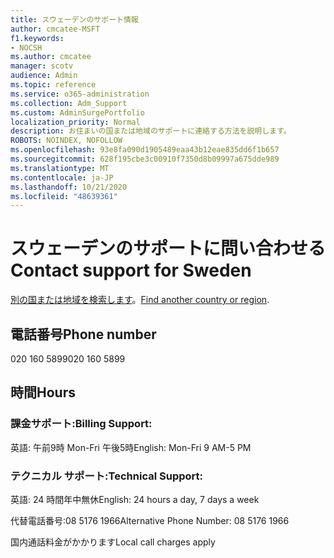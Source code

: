```yaml
---
title: スウェーデンのサポート情報
author: cmcatee-MSFT
f1.keywords:
- NOCSH
ms.author: cmcatee
manager: scotv
audience: Admin
ms.topic: reference
ms.service: o365-administration
ms.collection: Adm_Support
ms.custom: AdminSurgePortfolio
localization_priority: Normal
description: お住まいの国または地域のサポートに連絡する方法を説明します。
ROBOTS: NOINDEX, NOFOLLOW
ms.openlocfilehash: 93e8fa090d1905489eaa43b12eae835dd6f1b657
ms.sourcegitcommit: 628f195cbe3c00910f7350d8b09997a675dde989
ms.translationtype: MT
ms.contentlocale: ja-JP
ms.lasthandoff: 10/21/2020
ms.locfileid: "48639361"
---
```

# <a name="contact-support-for-sweden"></a><span data-ttu-id="c38c0-103">スウェーデンのサポートに問い合わせる</span><span class="sxs-lookup"><span data-stu-id="c38c0-103">Contact support for Sweden</span></span>

<span data-ttu-id="c38c0-104">[別の国または地域を検索します](../contact-support-for-business-products.md)。</span><span class="sxs-lookup"><span data-stu-id="c38c0-104">[Find another country or region](../contact-support-for-business-products.md).</span></span>

## <a name="phone-number"></a><span data-ttu-id="c38c0-105">電話番号</span><span class="sxs-lookup"><span data-stu-id="c38c0-105">Phone number</span></span>
<span data-ttu-id="c38c0-106">020 160 5899</span><span class="sxs-lookup"><span data-stu-id="c38c0-106">020 160 5899</span></span>

## <a name="hours"></a><span data-ttu-id="c38c0-107">時間</span><span class="sxs-lookup"><span data-stu-id="c38c0-107">Hours</span></span>
### <a name="billing-support"></a><span data-ttu-id="c38c0-108">課金サポート:</span><span class="sxs-lookup"><span data-stu-id="c38c0-108">Billing Support:</span></span>

<span data-ttu-id="c38c0-109">英語: 午前9時 Mon-Fri 午後5時</span><span class="sxs-lookup"><span data-stu-id="c38c0-109">English: Mon-Fri 9 AM-5 PM</span></span>

### <a name="technical-support"></a><span data-ttu-id="c38c0-110">テクニカル サポート:</span><span class="sxs-lookup"><span data-stu-id="c38c0-110">Technical Support:</span></span>

<span data-ttu-id="c38c0-111">英語: 24 時間年中無休</span><span class="sxs-lookup"><span data-stu-id="c38c0-111">English: 24 hours a day, 7 days a week</span></span>

<span data-ttu-id="c38c0-112">代替電話番号:08 5176 1966</span><span class="sxs-lookup"><span data-stu-id="c38c0-112">Alternative Phone Number: 08 5176 1966</span></span>

<span data-ttu-id="c38c0-113">国内通話料金がかかります</span><span class="sxs-lookup"><span data-stu-id="c38c0-113">Local call charges apply</span></span>
